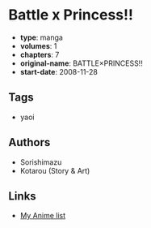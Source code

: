 # Battle x Princess!!

-   **type**: manga
-   **volumes**: 1
-   **chapters**: 7
-   **original-name**: BATTLE×PRINCESS!!
-   **start-date**: 2008-11-28

## Tags

-   yaoi

## Authors

-   Sorishimazu
-   Kotarou (Story & Art)

## Links

-   [My Anime list](https://myanimelist.net/manga/86401/Battle_x_Princess)
